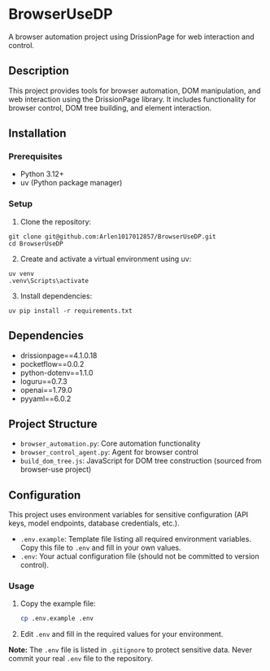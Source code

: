 # BrowserUseDP

A browser automation project using DrissionPage for web interaction and control.

## Description

This project provides tools for browser automation, DOM manipulation, and web interaction using the DrissionPage library. It includes functionality for browser control, DOM tree building, and element interaction.

## Installation

### Prerequisites

- Python 3.12+
- uv (Python package manager)

### Setup

1. Clone the repository:
```
git clone git@github.com:Arlen1017012857/BrowserUseDP.git
cd BrowserUseDP
```

2. Create and activate a virtual environment using uv:
```
uv venv
.venv\Scripts\activate
```

3. Install dependencies:
```
uv pip install -r requirements.txt
```

## Dependencies

- drissionpage==4.1.0.18
- pocketflow==0.0.2
- python-dotenv==1.1.0
- loguru==0.7.3
- openai==1.79.0
- pyyaml==6.0.2

## Project Structure

- `browser_automation.py`: Core automation functionality
- `browser_control_agent.py`: Agent for browser control
- `build_dom_tree.js`: JavaScript for DOM tree construction (sourced from browser-use project)

## Configuration

This project uses environment variables for sensitive configuration (API keys, model endpoints, database credentials, etc.).

- `.env.example`: Template file listing all required environment variables. Copy this file to `.env` and fill in your own values.
- `.env`: Your actual configuration file (should not be committed to version control).

### Usage

1. Copy the example file:
   ```sh
   cp .env.example .env
   ```
2. Edit `.env` and fill in the required values for your environment.

**Note:** The `.env` file is listed in `.gitignore` to protect sensitive data. Never commit your real `.env` file to the repository.
